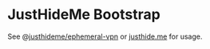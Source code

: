# JustHideMe Bootstrap

See @[justhideme/ephemeral-vpn](https://github.com/justhideme/ephemeral-vpn) or [justhide.me](http://justhide.me) for usage.
